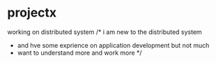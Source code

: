# projectx
working on distributed system
/* i am new to the distributed system 
 * and hve some exprience on application development but not much 
 * want to understand more and work more */
